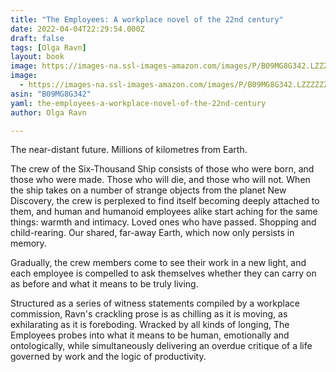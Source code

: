```yaml
---
title: "The Employees: A workplace novel of the 22nd century"
date: 2022-04-04T22:29:54.000Z
draft: false
tags: [Olga Ravn]
layout: book
image: https://images-na.ssl-images-amazon.com/images/P/B09MG8G342.LZZZZZZZ.jpg
image: 
  - https://images-na.ssl-images-amazon.com/images/P/B09MG8G342.LZZZZZZZ.jpg
asin: "B09MG8G342"
yaml: the-employees-a-workplace-novel-of-the-22nd-century
author: Olga Ravn

---
```


The near-distant future. Millions of kilometres from Earth.  
  
The crew of the Six-Thousand Ship consists of those who were born, and those who were made. Those who will die, and those who will not. When the ship takes on a number of strange objects from the planet New Discovery, the crew is perplexed to find itself becoming deeply attached to them, and human and humanoid employees alike start aching for the same things: warmth and intimacy. Loved ones who have passed. Shopping and child-rearing. Our shared, far-away Earth, which now only persists in memory.  
  
Gradually, the crew members come to see their work in a new light, and each employee is compelled to ask themselves whether they can carry on as before and what it means to be truly living.  
  
Structured as a series of witness statements compiled by a workplace commission, Ravn's crackling prose is as chilling as it is moving, as exhilarating as it is foreboding. Wracked by all kinds of longing, The Employees probes into what it means to be human, emotionally and ontologically, while simultaneously delivering an overdue critique of a life governed by work and the logic of productivity.